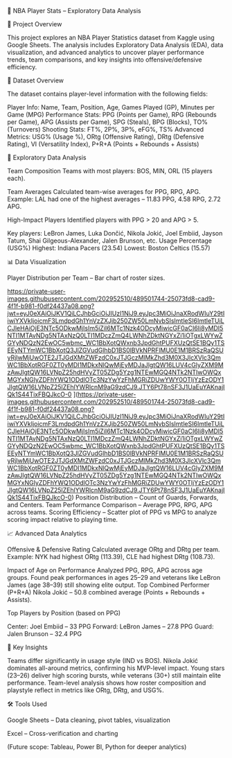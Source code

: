 🏀 NBA Player Stats – Exploratory Data Analysis

📌 Project Overview

This project explores an NBA Player Statistics dataset from Kaggle using Google Sheets. The analysis includes Exploratory Data Analysis (EDA), data visualization, and advanced analytics to uncover player performance trends, team comparisons, and key insights into offensive/defensive efficiency.

📂 Dataset Overview

The dataset contains player-level information with the following fields:

Player Info: Name, Team, Position, Age, Games Played (GP), Minutes per Game (MPG)
Performance Stats: PPG (Points per Game), RPG (Rebounds per Game), APG (Assists per Game), SPG (Steals), BPG (Blocks), TO% (Turnovers)
Shooting Stats: FT%, 2P%, 3P%, eFG%, TS%
Advanced Metrics: USG% (Usage %), ORtg (Offensive Rating), DRtg (Defensive Rating), VI (Versatility Index), P+R+A (Points + Rebounds + Assists)

🔎 Exploratory Data Analysis

Team Composition
Teams with most players: BOS, MIN, ORL (15 players each).

Team Averages
Calculated team-wise averages for PPG, RPG, APG.
Example: LAL had one of the highest averages – 11.83 PPG, 4.58 RPG, 2.72 APG.

High-Impact Players
Identified players with PPG > 20 and APG > 5.

Key players: LeBron James, Luka Dončić, Nikola Jokić, Joel Embiid, Jayson Tatum, Shai Gilgeous-Alexander, Jalen Brunson, etc.
Usage Percentage (USG%)
Highest: Indiana Pacers (23.54)
Lowest: Boston Celtics (15.57)

📊 Data Visualization

Player Distribution per Team – Bar chart of roster sizes.

https://private-user-images.githubusercontent.com/202952510/489501744-25073fd8-cad9-4f1f-b981-f0df24437a08.png?jwt=eyJ0eXAiOiJKV1QiLCJhbGciOiJIUzI1NiJ9.eyJpc3MiOiJnaXRodWIuY29tIiwiYXVkIjoicmF3LmdpdGh1YnVzZXJjb250ZW50LmNvbSIsImtleSI6ImtleTUiLCJleHAiOjE3NTc5ODkwMjIsIm5iZiI6MTc1Nzk4ODcyMiwicGF0aCI6Ii8yMDI5NTI1MTAvNDg5NTAxNzQ0LTI1MDczZmQ4LWNhZDktNGYxZi1iOTgxLWYwZGYyNDQzN2EwOC5wbmc_WC1BbXotQWxnb3JpdGhtPUFXUzQtSE1BQy1TSEEyNTYmWC1BbXotQ3JlZGVudGlhbD1BS0lBVkNPRFlMU0E1M1BRSzRaQSUyRjIwMjUwOTE2JTJGdXMtZWFzdC0xJTJGczMlMkZhd3M0X3JlcXVlc3QmWC1BbXotRGF0ZT0yMDI1MDkxNlQwMjEyMDJaJlgtQW16LUV4cGlyZXM9MzAwJlgtQW16LVNpZ25hdHVyZT05ZDg5Yzg1NTEwMGQ4NTk2NTIwOWQxMGYxNGIyZDFhYWQ1ODdlOTc3NzYwYzFhMGRiZDUwYWY0OTljYzEzODY1JlgtQW16LVNpZ25lZEhlYWRlcnM9aG9zdCJ9.JTY6Pt78nSF3J1UaEuYAKnajIQk1S44TixFBQJkcO-0
](https://private-user-images.githubusercontent.com/202952510/489501744-25073fd8-cad9-4f1f-b981-f0df24437a08.png?jwt=eyJ0eXAiOiJKV1QiLCJhbGciOiJIUzI1NiJ9.eyJpc3MiOiJnaXRodWIuY29tIiwiYXVkIjoicmF3LmdpdGh1YnVzZXJjb250ZW50LmNvbSIsImtleSI6ImtleTUiLCJleHAiOjE3NTc5ODkwMjIsIm5iZiI6MTc1Nzk4ODcyMiwicGF0aCI6Ii8yMDI5NTI1MTAvNDg5NTAxNzQ0LTI1MDczZmQ4LWNhZDktNGYxZi1iOTgxLWYwZGYyNDQzN2EwOC5wbmc_WC1BbXotQWxnb3JpdGhtPUFXUzQtSE1BQy1TSEEyNTYmWC1BbXotQ3JlZGVudGlhbD1BS0lBVkNPRFlMU0E1M1BRSzRaQSUyRjIwMjUwOTE2JTJGdXMtZWFzdC0xJTJGczMlMkZhd3M0X3JlcXVlc3QmWC1BbXotRGF0ZT0yMDI1MDkxNlQwMjEyMDJaJlgtQW16LUV4cGlyZXM9MzAwJlgtQW16LVNpZ25hdHVyZT05ZDg5Yzg1NTEwMGQ4NTk2NTIwOWQxMGYxNGIyZDFhYWQ1ODdlOTc3NzYwYzFhMGRiZDUwYWY0OTljYzEzODY1JlgtQW16LVNpZ25lZEhlYWRlcnM9aG9zdCJ9.JTY6Pt78nSF3J1UaEuYAKnajIQk1S44TixFBQJkcO-0)
Position Distribution – Count of Guards, Forwards, and Centers.
Team Performance Comparison – Average PPG, RPG, APG across teams.
Scoring Efficiency – Scatter plot of PPG vs MPG to analyze scoring impact relative to playing time.

📈 Advanced Data Analytics

Offensive & Defensive Rating
Calculated average ORtg and DRtg per team.
Example: NYK had highest ORtg (113.39), CLE had highest DRtg (108.73).

Impact of Age on Performance
Analyzed PPG, RPG, APG across age groups.
Found peak performances in ages 25–29 and veterans like LeBron James (age 38–39) still showing elite output.
Top Combined Performer (P+R+A)
Nikola Jokić – 50.8 combined average (Points + Rebounds + Assists).

Top Players by Position (based on PPG)

Center: Joel Embiid – 33 PPG
Forward: LeBron James – 27.8 PPG
Guard: Jalen Brunson – 32.4 PPG

🚀 Key Insights

Teams differ significantly in usage style (IND vs BOS).
Nikola Jokić dominates all-around metrics, confirming his MVP-level impact.
Young stars (23–26) deliver high scoring bursts, while veterans (30+) still maintain elite performance.
Team-level analysis shows how roster composition and playstyle reflect in metrics like ORtg, DRtg, and USG%.

🛠️ Tools Used

Google Sheets – Data cleaning, pivot tables, visualization

Excel – Cross-verification and charting

(Future scope: Tableau, Power BI, Python for deeper analytics)
